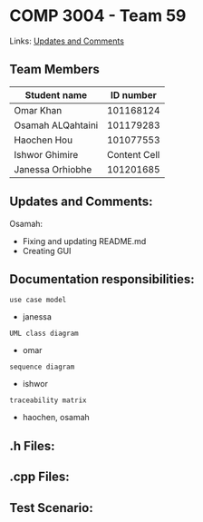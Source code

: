 # COMP 3004 - Team 59
Links: [Updates and Comments](#Updates-and-Comments) 
## Team Members
| Student name  | ID number |
| ------------- | ------------- |
| Omar Khan  | 101168124  |
| Osamah ALQahtaini | 101179283  |
| Haochen Hou  | 101077553  |
| Ishwor Ghimire  | Content Cell  |
| Janessa Orhiobhe  | 101201685  |

## <a name = "Updates-and-Comments" ></a> Updates and Comments:
Osamah:
  - Fixing and updating README.md
  - Creating GUI

## Documentation responsibilities:
`use case model`
  - janessa

`UML class diagram`
  - omar

`sequence diagram`
  - ishwor

`traceability matrix` 
  - haochen, osamah


## .h Files:


## .cpp Files:


## Test Scenario:

